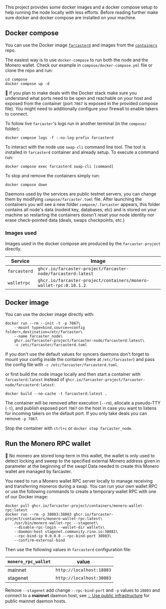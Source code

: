 This project provides some docker images and a docker compose setup to help running the node locally with less efforts. Before reading further make sure docker and docker compose are installed on your machine.

## Docker compose

You can use the Docker image [`farcasterd`](https://github.com/farcaster-project/farcaster-node/pkgs/container/farcaster-node%2Ffarcasterd) and images from the [`containers`](https://github.com/orgs/farcaster-project/packages?repo_name=containers) repo.

The easiest way is to use `docker-compose` to run both the node and the Monero wallet. Check our example in `compose/docker-compose.yml` file or clone the repo and run:

```
cd compose
docker compose up -d
```

:mag_right: If you plan to make deals with the Docker stack make sure you understand what ports need to be open and reachable on your host and exposed from the container (port `7067` is exposed in the provided compose file). You might need to additionally configure your firewall to enable takers to connect.

To follow live `farcaster`'s logs run in another terminal (in the `compose/` folder):

```
docker compose logs -f --no-log-prefix farcasterd
```

To interact with the node use `swap-cli` command line tool. The tool is installed in `farcasterd` container and already setup. To execute a command run:

```
docker compose exec farcasterd swap-cli [command]
```

To stop and remove the containers simply run:

```
docker compose down
```

Daemons used by the services are public testnet servers, you can change them by modifying `compose/farcaster.toml` file. After launching the containers you will see a new folder `compose/.farcaster` appears, this folder contains all node's data (nodeid key, databases, etc) and is stored on your machine so restarting the containers doesn't reset your node identity nor erase check-pointed data (deals, swaps checkpoints, etc.)

### Images used

Images used in the docker compose are produced by the `farcaster-project` directly.

| Service      | Image                                                             |
| ------------ | ----------------------------------------------------------------- |
| `farcasterd` | `ghcr.io/farcaster-project/farcaster-node/farcasterd:latest`      |
| `walletrpc`  | `ghcr.io/farcaster-project/containers/monero-wallet-rpc:0.18.1.2` |

## Docker image

You can use the docker image directly with:

```
docker run --rm --init -t -p 7067\
    --mount type=bind,source=<config folder>,destination=/etc/farcaster\
    --name farcaster_node\
    ghcr.io/farcaster-project/farcaster-node/farcasterd:latest\
    -c /etc/farcaster/farcasterd.toml
```

If you don't use the default values for syncers daemons don't forget to mount your config inside the container (here at `/etc/farcaster`) and pass the config file with `-c /etc/farcaster/farcasterd.toml`.

or first build the node image locally and then start a container with `farcasterd:latest` instead of `ghcr.io/farcaster-project/farcaster-node/farcasterd:latest`:

```
docker build --no-cache -t farcasterd:latest .
```

The container will be removed after execution (`--rm`), allocate a pseudo-TTY (`-t`), and publish exposed port `7067` on the host in case you want to listens for incoming takers on the default port. If you only take deals you can remove `-p 7067`.

Stop the container with `ctrl+c` or `docker stop farcaster_node`.

## Run the Monero RPC wallet

:mega: No monero are stored long-term in this wallet, the wallet is only used to detect locking and sweep to the specified external Monero address given in parameter at the beginning of the swap! Data needed to create this Monero wallet are managed by farcaster.

You need to run a Monero wallet RPC server locally to manage receiving and transferring moneros during a swap. You can run your own wallet RPC or use the following commands to create a temporary wallet RPC with one of our Docker image:

```
docker pull ghcr.io/farcaster-project/containers/monero-wallet-rpc:latest
docker run --rm -p 38083:38083 ghcr.io/farcaster-project/containers/monero-wallet-rpc:latest\
    /usr/bin/monero-wallet-rpc --stagenet\
    --disable-rpc-login --wallet-dir wallets\
    --daemon-host stagenet.community.rino.io:38081\
    --rpc-bind-ip 0.0.0.0 --rpc-bind-port 38083\
    --confirm-external-bind
```

Then use the following values in `farcasterd` configuration file:

| `monero_rpc_wallet` | value                    |
| ------------------- | ------------------------ |
| mainnet             | `http://localhost:18083` |
| stagenet            | `http://localhost:38083` |

Remove `--stagenet` add change `--rpc-bind-port` and `-p` values to `18083` and connect to a **mainnet** daemon host, see [:bulb: Use public infrastructure](./Home#use-public-infrastructure) for public mainnet daemon hosts.